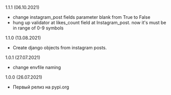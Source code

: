 1.1.1 (06.10.2021)

- change instagram_post fields parameter blank from True to False
- hung up validator at likes_count field at Instagram_post. now it's must be in range of 0-9 symbols

1.1.0 (13.08.2021)

- Create django objects from instagram posts.

1.0.1 (27.07.2021)

- change envfile naming

1.0.0 (26.07.2021)

- Первый релиз на pypi.org



